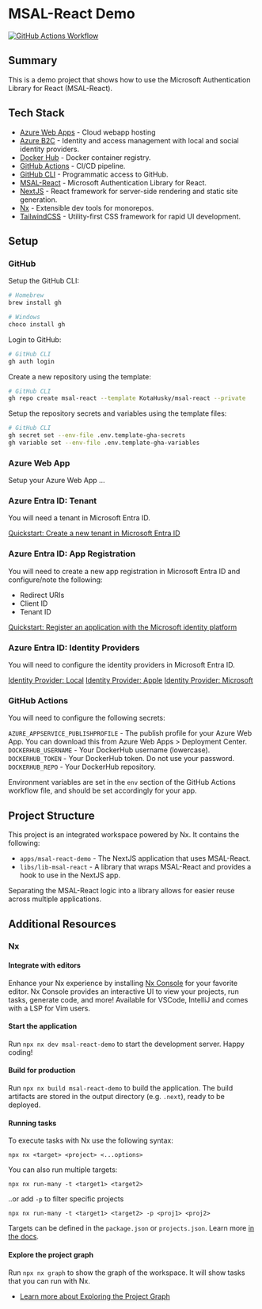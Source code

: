 # MSAL-React Demo

[![GitHub Actions Workflow](https://github.com/KotaHusky/msal-react/actions/workflows/deploy-container-to-azure-web-app.yml/badge.svg)](https://github.com/KotaHusky/msal-react/actions/workflows/deploy-container-to-azure-web-app.yml)

## Summary

This is a demo project that shows how to use the Microsoft Authentication Library for React (MSAL-React).

## Tech Stack

- [Azure Web Apps](https://azure.microsoft.com/en-us/services/app-service/web/) - Cloud webapp hosting 
- [Azure B2C](https://learn.microsoft.com/en-us/azure/active-directory-b2c/overview) - Identity and access management with local and social identity providers.
- [Docker Hub](https://hub.docker.com) - Docker container registry.
- [GitHub Actions](https://github.com/features/actions) - CI/CD pipeline.
- [GitHub CLI](https://cli.github.com) - Programmatic access to GitHub.
- [MSAL-React](https://www.npmjs.com/package/@azure/msal-react) - Microsoft Authentication Library for React.
- [NextJS](https://nextjs.org) - React framework for server-side rendering and static site generation.
- [Nx](https://nx.dev) - Extensible dev tools for monorepos.
- [TailwindCSS](https://tailwindcss.com) - Utility-first CSS framework for rapid UI development.

## Setup

### GitHub

Setup the GitHub CLI:

```bash
# Homebrew
brew install gh
```

```bash
# Windows
choco install gh
```

Login to GitHub:

```bash
# GitHub CLI
gh auth login
```

Create a new repository using the template:

```bash
# GitHub CLI
gh repo create msal-react --template KotaHusky/msal-react --private
```

Setup the repository secrets and variables using the template files:

```bash
# GitHub CLI
gh secret set --env-file .env.template-gha-secrets
gh variable set --env-file .env.template-gha-variables
```

### Azure Web App

Setup your Azure Web App ...

### Azure Entra ID: Tenant

You will need a tenant in Microsoft Entra ID.

[Quickstart: Create a new tenant in Microsoft Entra ID](https://learn.microsoft.com/en-us/entra/identity-platform/quickstart-register-app)

### Azure Entra ID: App Registration

You will need to create a new app registration in Microsoft Entra ID and configure/note the following:

- Redirect URIs
- Client ID
- Tenant ID

[Quickstart: Register an application with the Microsoft identity platform](https://learn.microsoft.com/en-us/entra/identity-platform/quickstart-register-app)

### Azure Entra ID: Identity Providers

You will need to configure the identity providers in Microsoft Entra ID.

[Identity Provider: Local](https://learn.microsoft.com/en-us/azure/active-directory-b2c/identity-provider-local)
[Identity Provider: Apple](https://learn.microsoft.com/en-us/azure/active-directory-b2c/identity-provider-apple-id)
[Identity Provider: Microsoft](https://learn.microsoft.com/en-us/azure/active-directory-b2c/identity-provider-microsoft-account)

### GitHub Actions

You will need to configure the following secrets:

`AZURE_APPSERVICE_PUBLISHPROFILE` - The publish profile for your Azure Web App. You can download this from Azure Web Apps > Deployment Center.
`DOCKERHUB_USERNAME` - Your DockerHub username (lowercase).
`DOCKERHUB_TOKEN` - Your DockerHub token. Do not use your password.
`DOCKERHUB_REPO` - Your DockerHub repository.

Environment variables are set in the `env` section of the GitHub Actions workflow file, and should be set accordingly for your app.

## Project Structure

This project is an integrated workspace powered by Nx. It contains the following:

- `apps/msal-react-demo` - The NextJS application that uses MSAL-React.
- `libs/lib-msal-react` - A library that wraps MSAL-React and provides a hook to use in the NextJS app.

Separating the MSAL-React logic into a library allows for easier reuse across multiple applications.

## Additional Resources

### Nx

#### Integrate with editors

Enhance your Nx experience by installing [Nx Console](https://nx.dev/nx-console) for your favorite editor. Nx Console
provides an interactive UI to view your projects, run tasks, generate code, and more! Available for VSCode, IntelliJ and
comes with a LSP for Vim users.

#### Start the application

Run `npx nx dev msal-react-demo` to start the development server. Happy coding!

#### Build for production

Run `npx nx build msal-react-demo` to build the application. The build artifacts are stored in the output directory (e.g. `.next`), ready to be deployed.

#### Running tasks

To execute tasks with Nx use the following syntax:

```
npx nx <target> <project> <...options>
```

You can also run multiple targets:

```
npx nx run-many -t <target1> <target2>
```

..or add `-p` to filter specific projects

```
npx nx run-many -t <target1> <target2> -p <proj1> <proj2>
```

Targets can be defined in the `package.json` or `projects.json`. Learn more [in the docs](https://nx.dev/features/run-tasks).

#### Explore the project graph

Run `npx nx graph` to show the graph of the workspace.
It will show tasks that you can run with Nx.

- [Learn more about Exploring the Project Graph](https://nx.dev/core-features/explore-graph)
